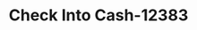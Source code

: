 ---
f_zip-code: 97504
f_state-code: OR
title: Check Into Cash-12383
f_phone: 541-773-7641
f_city-only: Medford
f_address: 1560 Biddle Rd Medford
f_location-unique-id: '12383'
slug: check-into-cash-12383
updated-on: '2024-05-30T13:46:58.046Z'
created-on: '2024-05-30T13:36:59.803Z'
published-on: '2024-05-30T13:54:32.469Z'
f_city-state: cms/city/medford-or.md
f_company: cms/company/check-into-cash.md
f_state: cms/state/oregon.md
layout: '[payday-loan].html'
tags: payday-loan
---